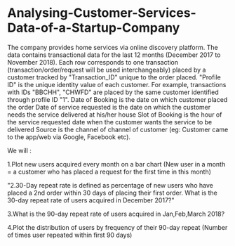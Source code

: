 # Analysing-Customer-Services-Data-of-a-Startup-Company

The company provides home services via online discovery platform. The data contains transactional data for the last 12 months (December 2017 to November 2018).
Each row corresponds to one transaction (transaction/order/request will be used interchangeably) placed by a customer tracked by "Transaction_ID" unique to the order placed.
"Profile ID" is the unique identity value of each customer. For example, transactions with IDs "BBCHH", "CHWFD" are placed by the same customer identified through profile ID "1".
Date of Booking is the date on which customer placed the order
Date of service requested is the date on which the customer needs the service delivered at his/her house
Slot of Booking is the hour of the service requested date when the customer wants the service to be delivered
Source is the channel of channel of customer (eg: Customer came to the app/web via Google, Facebook etc).

We will :

1.Plot new users acquired every month on a bar chart (New user in a month = a customer who has placed a request for the first time in this month)

"2.30-Day repeat rate is defined as percentage of new users who have placed a 2nd order within 30 days of placing their first order.
What is the 30-day repeat rate of users acquired in December 2017?"

3.What is the 90-day repeat rate of users acquired in Jan,Feb,March 2018?

4.Plot the distribution of users by frequency of their 90-day repeat (Number of times user repeated within first 90 days)
